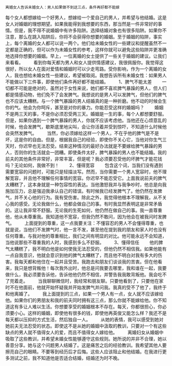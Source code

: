     离婚女人告诉未婚女人：男人如果做不到这三点，条件再好都不能嫁

每个女人都想嫁给一个好男人，想嫁给一个爱自己的男人，并希望与他结婚。这是女人对婚姻的理想期望。如果我能得到我想要的东西，那当然是一件非常好的事情。但是，我不得不说婚姻中有许多陷阱。选择结婚对象也有很多陷阱。如果你不注意，那么在跳入陷阱后，你将不会获得你想要的婚姻。至于婚姻的陷阱，事实上，每个离婚的女人都可以说一两个。他们给未婚女性的一些建议和提醒虽然不一定都是正确的，但可以作为未婚女性的参考，这样你就可以避免这些陷阱并更准确地选择你想要的婚姻。早上，一位离婚的女士提供了一些关于婚姻的建议。让我们来看看。
　　看到你每天都为男人和女人提供情感建议，我很佩服你。我觉得这很好，所以女人在面对爱情和婚姻时可以少走弯路。受你影响，作为一个离婚的女人，我也想给未婚女性一些建议，希望被取阅。我想告诉所有未婚女性：如果男人不能做以下三件事，即使他们条件再好都不能结婚。
　　1、脾气不能太差
　　一切都不可能是绝对的，虽然对于女性来说，她们都不喜欢脾气暴躁的男人，但人们都是情感动物，他们免不了会发脾气。我想说的是男人可以发脾气，但他们的脾气也不应该太糟糕。与一个脾气暴躁的男人结婚真的是一种折磨。他不动的时候会生你的气。他会为你呵斥，甚至是对你的暴力。你能忍受这样的婚姻吗？
　　婚姻不是两三天的事，不是你必须忍受两三天。婚姻是一生的事，每个人都想要舒服。但是，如果你遇到一个脾气暴躁的男人，你就不应该考虑他。当他还在心烦意乱的时候，他会发脾气，歇斯底里地尖叫，会让你活着并受到惊吓，不知道什么时候他会突然发脾气。
　　当然，你必须嫁给这样一个男人，不在乎他的脾气是不是坏，这是你的自由。但是，根据我自己的经验，即使你不关心它，当他对你生气三天时，你迟早也无法忍受。结束这种情况的最好办法就是不要嫁给脾气暴躁的男人，否则你的生活就会一团糟。即使条件太好，脾气暴躁的男人也不能结婚。我的前夫的其他条件非常好，非常丰富，但是呢？我必须要忍受他的坏脾气才能花钱吗？无论如何，我做不到！
　　2、懂得宽容
　　包含这个词，当我们没有遇到需要宽容的问题时，可能只是轻描淡写。然而，当你需要一个男人宽容时，他不理解宽容，并且他不理解任何事情的宽容。你迟早不能忍受它。上面我说前夫的脾气太糟糕了，这本身就是一种包容性的表达。当他激怒我并与我争吵时，他总是向我施加压力，总是强迫我承认自己的错误。有时候我已经发脾气了。他仍然在发脾气，并不关心他的行为。我有受伤害。除此之外，我觉得他根本不理解我，从不关心我的感受。无论我做什么，他都会做自己的事。有时我显然表明这是非常矛盾的。这让我非常不舒服。无论我的生死如何，他仍然在做自己的事。我一直尊重他，他从未尊重我。我知道他不宽容，但我仍然不敢问，因为他会在被我问时发脾气。
　　上面提到的尊重，这一点我要关注：不懂容忍的男人不会懂得尊重，也就是说，当他们不发脾气时，他一言不发，甚至他在提到我的朋友和家人时也没有任何尊重。与我对他的尊重相比，我们之间有明显的对比。他可能永远不会知道，当他说那些不尊重我的人时，我感到多么不舒服。
　　3、懂得信任
　　他的脾气太糟糕了，我不明白他是如何使我无法忍受的，但他仍然不相信我。如果他能有一点自我意识，他就会意识到他的脾气太糟糕了，而且他不明白对我有多大的伤害。我每天都和他住在一起并且受苦。我跑去和朋友们谈谈我的苦衷。但在他看来，我只是想背叛他！每次我外出时，他总是问我要去哪里，我和谁在一起，我要做什么，我必须要告诉他，告诉他他仍然不相信，并警告我我敢背叛他。我会吃不了兜着走。
　　当我聊聊微信时，我经常和朋友聊。只要他看到了，只要他在家时不在他面前，他就开始怀疑我并开始发脾气并问我。我真的受不了他了，我终于和他离婚了。
　　我上面提到的三点，如果一个男人有一点，女人就不应该嫁给他。如果你们的男朋友和我的前夫同时拥有这三点，那么你就不能嫁给他。你不知道这有多让人难以生活。你想要享受的婚姻根本不存在。每天，你都很担心，你必须要小心。这样的婚姻，即使他有很多的钱，即使他再英俊又能怎么样？我还不是每天都以压抑的方式生活，然后独自一人。
　　从她的表情，我可以感受到她对她前夫无法忍受的状态。即使这不是从她的婚姻中汲取的教训，只要对一个有这些缺点的男人就不值得女人的爱，而且不值得女人嫁给他。
　　离婚妇女从婚姻中吸取了这些教训，并希望未婚女性能够遵守这些规则。她所说的并非不合理，她以善意分享。她与这个问题男人结婚了。这是痛苦之后的经验教训。我希望其他人要擦亮自己的眼睛。不要等到经历后才后悔。这些人应该阻止和他结婚。在我进行更多测试之前，我不知道他是否适合结婚，结婚还为时不晚。
 





 
 

 
 
 
 
 
